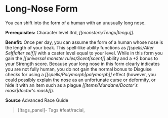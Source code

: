 ﻿---
cssclass: [feats]

---
# Long-Nose Form

You can shift into the form of a human with an unusually long nose.

**Prerequisites:** Character level 3rd, _[[monsters/Tengu|tengu]]_.

**Benefit:** Once per day, you can assume the form of a human whose nose is the length of your beak. This spell-like ability functions as _[[spells/Alter Self|alter self]]_ with a caster level equal to your level. While in this form you gain the _[[universal monster rules/Scent|scent]]_ ability and a +2 bonus to your Strength score. Because your long nose in this form clearly indicates you are not fully human, you do not gain the normal bonus to Disguise checks for using a _[[spells/Polymorph|polymorph]]_ effect (however, you could possibly explain the nose as an unfortunate curse or deformity, or hide it with an item such as a plague _[[items/Mundane/Doctor's mask|doctor's mask]]_).

**Source** Advanced Race Guide
>[!tags_panel]- Tags
> #feat/racial, 
